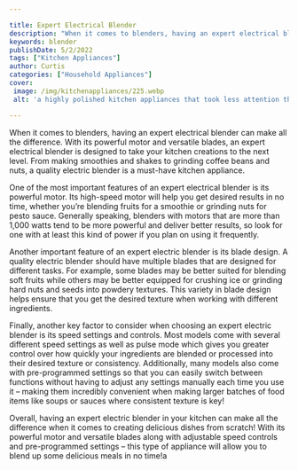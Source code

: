 ```yaml
---

title: Expert Electrical Blender
description: "When it comes to blenders, having an expert electrical blender can make all the difference. With its powerful motor and versatile ...find out now"
keywords: blender
publishDate: 5/2/2022
tags: ["Kitchen Appliances"]
author: Curtis
categories: ["Household Appliances"]
cover: 
 image: /img/kitchenappliances/225.webp
 alt: 'a highly polished kitchen appliances that took less attention than they thought'

---
```


When it comes to blenders, having an expert electrical blender can make all the difference. With its powerful motor and versatile blades, an expert electrical blender is designed to take your kitchen creations to the next level. From making smoothies and shakes to grinding coffee beans and nuts, a quality electric blender is a must-have kitchen appliance. 

One of the most important features of an expert electrical blender is its powerful motor. Its high-speed motor will help you get desired results in no time, whether you’re blending fruits for a smoothie or grinding nuts for pesto sauce. Generally speaking, blenders with motors that are more than 1,000 watts tend to be more powerful and deliver better results, so look for one with at least this kind of power if you plan on using it frequently. 

Another important feature of an expert electric blender is its blade design. A quality electric blender should have multiple blades that are designed for different tasks. For example, some blades may be better suited for blending soft fruits while others may be better equipped for crushing ice or grinding hard nuts and seeds into powdery textures. This variety in blade design helps ensure that you get the desired texture when working with different ingredients. 

Finally, another key factor to consider when choosing an expert electric blender is its speed settings and controls. Most models come with several different speed settings as well as pulse mode which gives you greater control over how quickly your ingredients are blended or processed into their desired texture or consistency. Additionally, many models also come with pre-programmed settings so that you can easily switch between functions without having to adjust any settings manually each time you use it – making them incredibly convenient when making larger batches of food items like soups or sauces where consistent texture is key! 

Overall, having an expert electric blender in your kitchen can make all the difference when it comes to creating delicious dishes from scratch! With its powerful motor and versatile blades along with adjustable speed controls and pre-programmed settings – this type of appliance will allow you to blend up some delicious meals in no time!a

